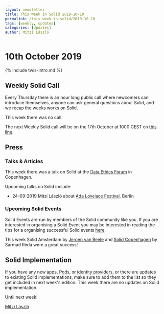 ```yaml
---
layout: newsletter
title: This Week in Solid 2019-10-10
permalink: /this-week-in-solid/2019-10-10
tags: [weekly, updates]
categories: [Updates]
author: Mitzi László
---
```


# 10th October 2019

{% include twis-intro.md %}

## Weekly Solid Call
Every Thursday there is an hour long public call where newcomers can introduce themselves, anyone can ask general questions about Solid, and we recap the weeks works on Solid. 

This week there was no call. 

The next Weekly Solid call will be on the 17th October at 1000 CEST on [this line](https://zoom.us/j/121552099).

## Press

### Talks & Articles
This week there was a talk on Solid at the [Data Ethics Forum](https://dataethics.eu/conference19/) in Copenhagen. 

Upcoming talks on Solid include: 
* 24-09-2019 Mitzi László about [Ada Lovelace Festival](https://www.ada-lovelace-festival.com), Berlin

### Upcoming Solid Events
Solid Events are run by members of the Solid community like you. If you are interested in organising a Solid Event you may be interested in reading the tips for a organising successful Solid events [here](https://github.com/solid/information/blob/master/solid-events.md).

This week Solid Amsterdam by [Jeroen van Beele](https://github.com/jjvbeele) and [Solid Copenhagen](https://www.meetup.com/Solid-Copenhagen-Meetup-Group/events/264871687/) by Sarmad Reda were a great success!

## Solid Implementation
If you have any new [apps](https://github.com/solid/solid-apps), [Pods](https://github.com/solid/pods), or [identity providers](https://github.com/solid/solid-idp-list), or there are updates to existing Solid implementations, make sure to add them to the list so they get included in next week's edition. This week there are no updates on Solid implementation. 

Until next week!

[Mitzi László](https://github.com/Mitzi-Laszlo)
